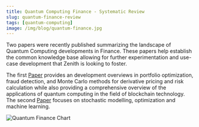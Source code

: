 ```yaml
---
title: Quantum Computing Finance - Systematic Review
slug: quantum-finance-review
tags: [quantum-computing]
image: /img/blog/quantum-finance.jpg
---
```


Two papers were recently published summarizing the landscape of Quantum Computing developments in Finance. These papers help establish the common knowledge base allowing for further experimentation and use-case development that Zenith is looking to foster.<!--truncate-->

The first [Paper](https://arxiv.org/abs/2307.01155) provides an development overviews in portfolio optimization, fraud detection, and Monte Carlo methods for derivative pricing and risk calculation while also providing a comprehensive overview of the applications of quantum computing in the field of blockchain technology. The second [Paper](https://www.nature.com/articles/s42254-023-00603-1) focuses on stochastic modelling, optimization and machine learning.

![Quantum Finance Chart](/img/blog/quantum-finance.jpg)